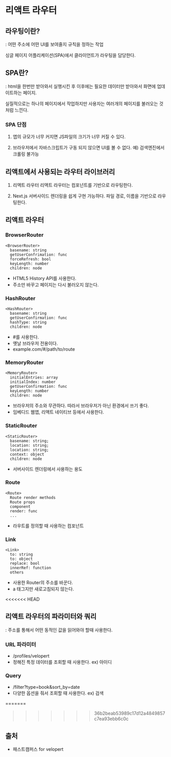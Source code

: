 # 리액트 라우터

## 라우팅이란?
: 어떤 주소에 어떤 UI를 보여줄지 규칙을 정하는 작업

싱글 페이지 어플리케이션(SPA)에서 클라이언트가 라우팅을 담당한다.

## SPA란?

: html을 한번만 받아와서 실행시킨 후 이후에는 필요한 데이터만 받아와서 화면에 업데이트하는 페이지.

실질적으로는 하나의 페이지에서 작업하지만 사용자는 여러개의 페이지를 불러오는 것처럼 느낀다.

### SPA 단점
1. 앱의 규모가 너무 커지면 JS파일의 크기가 너무 커질 수 있다.

2. 브라우저에서 자바스크립트가 구동 되지 않으면 UI를 볼 수 없다. 예) 검색엔진에서 크롤링 불가능

## 리액트에서 사용되는 라우터 라이브러리

1. 리액트 라우터
리액트 라우터는 컴포넌트를 기반으로 라우팅한다.<br>

2. Next.js
서버사이드 렌더링을 쉽게 구현 가능하다.
파일 경로, 이름을 기반으로 라우팅한다.

## 리액트 라우터
### BrowserRouter
```
<BrowserRouter>
  basename: string
  getUserConfrimation: func
  forceRefresh: bool
  keyLength: number
  children: node
```
* HTML5 History API를 사용한다. 
* 주소만 바꾸고 페이지는 다시 불러오지 않는다.

### HashRouter
```
<HashRouter>
  basename: string
  getUserConfirmation: func
  hashType: string
  children: node
```
* #를 사용한다.
* 옛날 브라우저 전용이다.
* example.com/#/path/to/route

### MemoryRouter
```
<MemoryRouter>
  initialEntries: array
  initialIndex: number
  getUserConfirmation: func
  keyLength: number
  children: node
```
* 브라우저의 주소와 무관하다. 따라서 브라우저가 아닌 환경에서 쓰기 좋다. 
* 임베디드 웹앱, 리액트 네이티브 등에서 사용한다.

### StaticRouter
```
<StaticRouter>
  basename: string;
  location: string;
  location: string;
  context: object
  children: node
```
* 서버사이드 렌더링에서 사용하는 용도

### Route
```
<Route>
  Route render methods
  Route props
  component
  render: func
  ...
```
* 라우트를 정의할 때 사용하는 컴포넌트

### Link
```
<Link>
  to: string
  to: object
  replace: bool
  innerRef: function
  others
```
* 사용한 Router의 주소를 바꾼다.
* a 태그지만 새로고침되지 않는다.

<<<<<<< HEAD
## 리액트 라우터의 파라미터와 쿼리
: 주소를 통해서 어떤 동적인 값을 읽어와야 할때 사용한다.

### URL 파라미터
* /profiles/velopert
* 정해진 특정 데이터를 조회할 때 사용한다. ex) 아이디

### Query 
* /filter?type=book&sort_by=date
* 다양한 옵션을 줘서 조회할 때 사용한다. ex) 검색

=======
>>>>>>> 36b2beab53989c17d12a4849857c7ea93ebb6c0c
## 출처
* 패스트캠퍼스 for velopert
    
